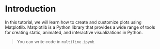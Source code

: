 # Introduction

In this tutorial, we will learn how to create and customize plots using Matplotlib. Matplotlib is a Python library that provides a wide range of tools for creating static, animated, and interactive visualizations in Python.

> You can write code in `multiline.ipynb`.
